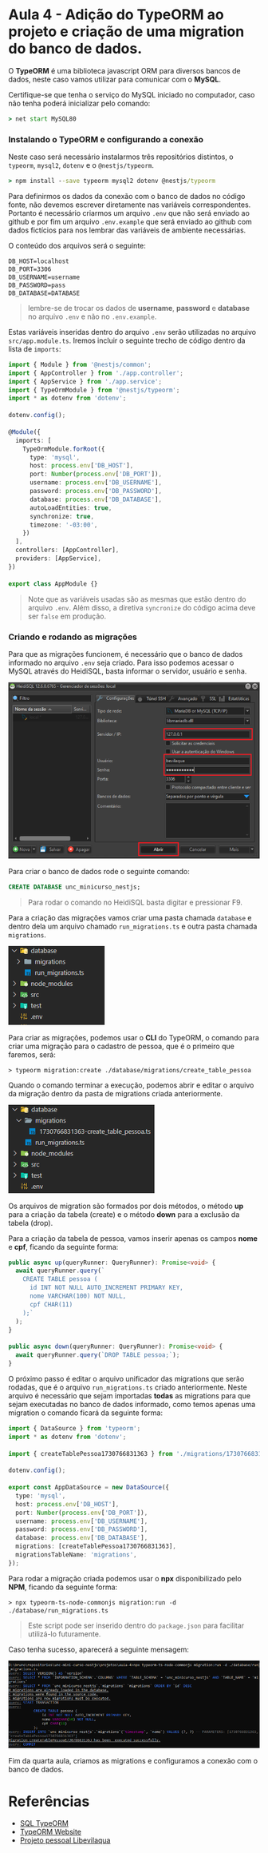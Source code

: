 # Aula 4 - Adição do TypeORM ao projeto e criação de uma migration do banco de dados.

O **TypeORM** é uma biblioteca javascript ORM para diversos bancos de dados, neste caso vamos utilizar para comunicar com o **MySQL**.

Certifique-se que tenha o serviço do MySQL iniciado no computador, caso não tenha poderá inicializar pelo comando:

```cmd
> net start MySQL80
```

### Instalando o TypeORM e configurando a conexão

Neste caso será necessário instalarmos três repositórios distintos, o `typeorm`, `mysql2`, `dotenv` e o `@nestjs/typeorm`.

```cmd
> npm install --save typeorm mysql2 dotenv @nestjs/typeorm
```

Para definirmos os dados da conexão com o banco de dados no código fonte, não devemos escrever diretamente nas variáveis correspondentes. Portanto é necessário criarmos um arquivo `.env` que não será enviado ao github e por fim um arquivo `.env.example` que será enviado ao github com dados fictícios para nos lembrar das variáveis de ambiente necessárias.

O conteúdo dos arquivos será o seguinte:

```
DB_HOST=localhost
DB_PORT=3306
DB_USERNAME=username
DB_PASSWORD=pass
DB_DATABASE=DATABASE
```
> lembre-se de trocar os dados de **username**, **password** e **database** no arquivo `.env` e não no `.env.example`.

Estas variáveis inseridas dentro do arquivo `.env` serão utilizadas no arquivo `src/app.module.ts`. Iremos incluir o seguinte trecho de código dentro da lista de `imports`:

```typescript
import { Module } from '@nestjs/common';
import { AppController } from './app.controller';
import { AppService } from './app.service';
import { TypeOrmModule } from '@nestjs/typeorm';
import * as dotenv from 'dotenv';

dotenv.config();

@Module({
  imports: [
    TypeOrmModule.forRoot({
      type: 'mysql',
      host: process.env['DB_HOST'],
      port: Number(process.env['DB_PORT']),
      username: process.env['DB_USERNAME'],
      password: process.env['DB_PASSWORD'],
      database: process.env['DB_DATABASE'],
      autoLoadEntities: true,
      synchronize: true,
      timezone: '-03:00',
    })
  ],
  controllers: [AppController],
  providers: [AppService],
})

export class AppModule {}
```

> Note que as variáveis usadas são as mesmas que estão dentro do arquivo `.env`. Além disso, a diretiva `syncronize` do código acima deve ser `false` em produção.

### Criando e rodando as migrações

Para que as migrações funcionem, é necessário que o banco de dados informado no arquivo `.env` seja criado. Para isso podemos acessar o MySQL através do HeidiSQL, basta informar o servidor, usuário e senha.

![Imagem do login do heidi](../images/aula-4/1_heidisql_login.png)

Para criar o banco de dados rode o seguinte comando:

```SQL
CREATE DATABASE unc_minicurso_nestjs;
```
> Para rodar o comando no HeidiSQL basta digitar e pressionar F9.

Para a criação das migrações vamos criar uma pasta chamada `database` e dentro dela um arquivo chamado `run_migrations.ts` e outra pasta chamada `migrations`.

![Pastas criadas](../images/aula-4/2_pastas_criadas.png)

Para criar as migrações, podemos usar o **CLI** do TypeORM, o comando para criar uma migração para o cadastro de pessoa, que é o primeiro que faremos, será:

```CMD
> typeorm migration:create ./database/migrations/create_table_pessoa
```

Quando o comando terminar a execução, podemos abrir e editar o arquivo da migração dentro da pasta de migrations criada anteriormente.

![Arquivo criado](../images/aula-4/3_arquivo_criado.PNG)

Os arquivos de migration são formados por dois métodos, o método **up** para a criação da tabela (create) e o método **down** para a exclusão da tabela (drop).

Para a criação da tabela de pessoa, vamos inserir apenas os campos **nome** e **cpf**, ficando da seguinte forma:

```typescript
public async up(queryRunner: QueryRunner): Promise<void> {
  await queryRunner.query(`
    CREATE TABLE pessoa (
      id INT NOT NULL AUTO_INCREMENT PRIMARY KEY,
      nome VARCHAR(100) NOT NULL,
      cpf CHAR(11)
    );`
  );
}

public async down(queryRunner: QueryRunner): Promise<void> {
  await queryRunner.query(`DROP TABLE pessoa;`);
}
```

O próximo passo é editar o arquivo unificador das migrations que serão rodadas, que é o arquivo `run_migrations.ts` criado anteriormente. Neste arquivo é necessário que sejam importadas **todas** as migrations para que sejam executadas no banco de dados informado, como temos apenas uma migration o comando ficará da seguinte forma:

```typescript
import { DataSource } from 'typeorm';
import * as dotenv from 'dotenv';

import { createTablePessoa1730766831363 } from './migrations/1730766831363-create_table_pessoa';

dotenv.config();

export const AppDataSource = new DataSource({
  type: 'mysql',
  host: process.env['DB_HOST'],
  port: Number(process.env['DB_PORT']),
  username: process.env['DB_USERNAME'],
  password: process.env['DB_PASSWORD'],
  database: process.env['DB_DATABASE'],
  migrations: [createTablePessoa1730766831363],
  migrationsTableName: 'migrations',
});
```

Para rodar a migração criada podemos usar o **npx** disponibilizado pelo **NPM**, ficando da seguinte forma:

```CMD
> npx typeorm-ts-node-commonjs migration:run -d ./database/run_migrations.ts
```
> Este script pode ser inserido dentro do `package.json` para facilitar utilizá-lo futuramente.

Caso tenha sucesso, aparecerá a seguinte mensagem:

![Retorno da migration](../images/aula-4/4_retorno_migration.PNG)

Fim da quarta aula, criamos as migrations e configuramos a conexão com o banco de dados.

# Referências

- [SQL TypeORM](https://docs.nestjs.com/recipes/sql-typeorm)
- [TypeORM Website](https://typeorm.io/)
- [Projeto pessoal Libevilaqua](https://github.com/BevilaquaBruno/libevilaqua-backend-nest)
